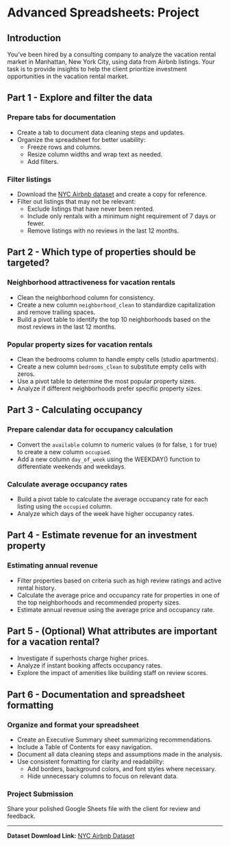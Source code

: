 # Advanced Spreadsheets: Project

## Introduction

You’ve been hired by a consulting company to analyze the vacation rental market in Manhattan, New York City, using data from Airbnb listings. Your task is to provide insights to help the client prioritize investment opportunities in the vacation rental market.

## Part 1 - Explore and filter the data

### Prepare tabs for documentation

- Create a tab to document data cleaning steps and updates.
- Organize the spreadsheet for better usability:
  - Freeze rows and columns.
  - Resize column widths and wrap text as needed.
  - Add filters.

### Filter listings

- Download the [NYC Airbnb dataset](nyc_airbnb_data) and create a copy for reference.
- Filter out listings that may not be relevant:
  - Exclude listings that have never been rented.
  - Include only rentals with a minimum night requirement of 7 days or fewer.
  - Remove listings with no reviews in the last 12 months.

## Part 2 - Which type of properties should be targeted?

### Neighborhood attractiveness for vacation rentals

- Clean the neighborhood column for consistency.
- Create a new column `neighborhood_clean` to standardize capitalization and remove trailing spaces.
- Build a pivot table to identify the top 10 neighborhoods based on the most reviews in the last 12 months.

### Popular property sizes for vacation rentals

- Clean the bedrooms column to handle empty cells (studio apartments).
- Create a new column `bedrooms_clean` to substitute empty cells with zeros.
- Use a pivot table to determine the most popular property sizes.
- Analyze if different neighborhoods prefer specific property sizes.

## Part 3 - Calculating occupancy

### Prepare calendar data for occupancy calculation

- Convert the `available` column to numeric values (`0` for false, `1` for true) to create a new column `occupied`.
- Add a new column `day_of_week` using the WEEKDAY() function to differentiate weekends and weekdays.

### Calculate average occupancy rates

- Build a pivot table to calculate the average occupancy rate for each listing using the `occupied` column.
- Analyze which days of the week have higher occupancy rates.

## Part 4 - Estimate revenue for an investment property

### Estimating annual revenue

- Filter properties based on criteria such as high review ratings and active rental history.
- Calculate the average price and occupancy rate for properties in one of the top neighborhoods and recommended property sizes.
- Estimate annual revenue using the average price and occupancy rate.

## Part 5 - (Optional) What attributes are important for a vacation rental?

- Investigate if superhosts charge higher prices.
- Analyze if instant booking affects occupancy rates.
- Explore the impact of amenities like building staff on review scores.

## Part 6 - Documentation and spreadsheet formatting

### Organize and format your spreadsheet

- Create an Executive Summary sheet summarizing recommendations.
- Include a Table of Contents for easy navigation.
- Document all data cleaning steps and assumptions made in the analysis.
- Use consistent formatting for clarity and readability:
  - Add borders, background colors, and font styles where necessary.
  - Hide unnecessary columns to focus on relevant data.

### Project Submission

Share your polished Google Sheets file with the client for review and feedback.

---

**Dataset Download Link:** [NYC Airbnb Dataset](nyc_airbnb_data)
